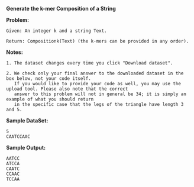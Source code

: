 **Generate the k-mer Composition of a String**

**Problem:**
	
	Given: An integer k and a string Text.
	
	Return: Compositionk(Text) (the k-mers can be provided in any order).
	
**Notes:**
	
	1. The dataset changes every time you click "Download dataset".
	
	2. We check only your final answer to the downloaded dataset in the box below, not your code itself. 
	   If you would like to provide your code as well, you may use the upload tool. Please also note that the correct 
	   answer to this problem will not in general be 34; it is simply an example of what you should return 
	   in the specific case that the legs of the triangle have length 3 and 5.

**Sample DataSet:**
	
	5
	CAATCCAAC

**Sample Output:**
	
	AATCC
	ATCCA
	CAATC
	CCAAC
	TCCAA

